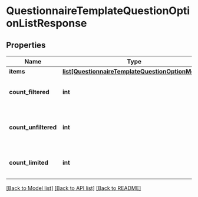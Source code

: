 # QuestionnaireTemplateQuestionOptionListResponse

## Properties
Name | Type | Description | Notes
------------ | ------------- | ------------- | -------------
**items** | [**list[QuestionnaireTemplateQuestionOptionModel]**](QuestionnaireTemplateQuestionOptionModel.md) |  | [optional] 
**count_filtered** | **int** | Count of total items with filters in place | [optional] 
**count_unfiltered** | **int** | Count of total items without filters in place | [optional] 
**count_limited** | **int** | Count of items with limit in place | [optional] 

[[Back to Model list]](../README.md#documentation-for-models) [[Back to API list]](../README.md#documentation-for-api-endpoints) [[Back to README]](../README.md)


